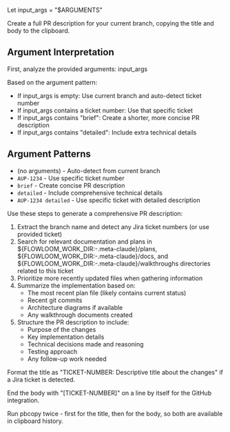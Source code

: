 Let input_args = "$ARGUMENTS"

Create a full PR description for your current branch, copying the title and body to the clipboard.

## Argument Interpretation
First, analyze the provided arguments: input_args

Based on the argument pattern:
- If input_args is empty: Use current branch and auto-detect ticket number
- If input_args contains a ticket number: Use that specific ticket
- If input_args contains "brief": Create a shorter, more concise PR description
- If input_args contains "detailed": Include extra technical details

## Argument Patterns
- (no arguments) - Auto-detect from current branch
- `AUP-1234` - Use specific ticket number
- `brief` - Create concise PR description
- `detailed` - Include comprehensive technical details
- `AUP-1234 detailed` - Use specific ticket with detailed description

Use these steps to generate a comprehensive PR description:

1. Extract the branch name and detect any Jira ticket numbers (or use provided ticket)
2. Search for relevant documentation and plans in ${FLOWLOOM_WORK_DIR:-.meta-claude}/plans, ${FLOWLOOM_WORK_DIR:-.meta-claude}/docs, and ${FLOWLOOM_WORK_DIR:-.meta-claude}/walkthroughs directories related to this ticket
3. Prioritize more recently updated files when gathering information
4. Summarize the implementation based on:
   - The most recent plan file (likely contains current status)
   - Recent git commits
   - Architecture diagrams if available
   - Any walkthrough documents created
5. Structure the PR description to include:
   - Purpose of the changes
   - Key implementation details
   - Technical decisions made and reasoning
   - Testing approach
   - Any follow-up work needed

Format the title as "TICKET-NUMBER: Descriptive title about the changes" if a Jira ticket is detected.

End the body with "[TICKET-NUMBER]" on a line by itself for the GitHub integration.

Run pbcopy twice - first for the title, then for the body, so both are available in clipboard history.
